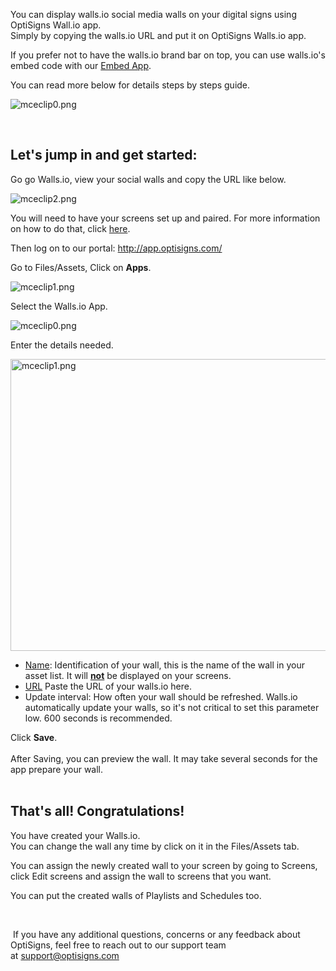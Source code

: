 <p>You can display walls.io social media walls on your digital signs using OptiSigns Wall.io app.<br>Simply by copying the walls.io URL and put it on OptiSigns Walls.io app.</p>
<p>If you prefer not to have the walls.io brand bar on top, you can use walls.io's embed code with our <a href="https://support.optisigns.com/hc/en-us/articles/360035815114" target="_self">Embed App</a>.</p>
<p>You can read more below for details steps by steps guide.</p>
<p><img src="https://support.optisigns.com/hc/article_attachments/360073358514" alt="mceclip0.png"></p>
<p> </p>
<h2 id="h_01HPYC7GE164QNKCWEDCY7CASE" class="rich-content-viewer_headerTwo__3f-vr rich-content-viewer_elementSpacing__208Ie blog-post-title-font _3aQMT _2J4pr css-x4x4qs rich-content-viewer_left__2p1aK _158eo _3_7DB"><strong>Let's jump in and get started:</strong></h2>
<p class="rich-content-viewer_text__XzvDs rich-content-viewer_elementSpacing__208Ie _3_7DB blog-post-text-font blog-post-text-color rich-content-viewer_left__2p1aK _158eo _3_7DB">Go go Walls.io, view your social walls and copy the URL like below.</p>
<p class="rich-content-viewer_text__XzvDs rich-content-viewer_elementSpacing__208Ie _3_7DB blog-post-text-font blog-post-text-color rich-content-viewer_left__2p1aK _158eo _3_7DB"><img src="https://support.optisigns.com/hc/article_attachments/360074557813" alt="mceclip2.png"></p>
<p class="rich-content-viewer_text__XzvDs rich-content-viewer_elementSpacing__208Ie _3_7DB blog-post-text-font blog-post-text-color rich-content-viewer_left__2p1aK _158eo _3_7DB">You will need to have your screens set up and paired. For more information on how to do that, click <a class="link-viewer_link__2qJYG blog-link-hashtag-color y_1_u" href="https://www.optisigns.com/blog/how-to-set-up-digital-signs-with-optisigns-and-amazon-fire-tv" target="_blank" rel="noopener noreferrer">here</a>.</p>
<p class="rich-content-viewer_text__XzvDs rich-content-viewer_elementSpacing__208Ie _3_7DB blog-post-text-font blog-post-text-color rich-content-viewer_left__2p1aK _158eo _3_7DB">Then log on to our portal: <a class="link-viewer_link__2qJYG blog-link-hashtag-color y_1_u" href="http://app.optisigns.com/" target="_top" rel="noreferrer">http://app.optisigns.com/</a></p>
<p class="rich-content-viewer_text__XzvDs rich-content-viewer_elementSpacing__208Ie _3_7DB blog-post-text-font blog-post-text-color rich-content-viewer_left__2p1aK _158eo _3_7DB">Go to Files/Assets, Click on <strong>Apps</strong>.</p>
<p class="rich-content-viewer_text__XzvDs rich-content-viewer_elementSpacing__208Ie _3_7DB blog-post-text-font blog-post-text-color rich-content-viewer_left__2p1aK _158eo _3_7DB"><img src="https://support.optisigns.com/hc/article_attachments/360073378854" alt="mceclip1.png"></p>
<p class="rich-content-viewer_text__XzvDs rich-content-viewer_elementSpacing__208Ie _3_7DB blog-post-text-font blog-post-text-color rich-content-viewer_left__2p1aK _158eo _3_7DB">Select the Walls.io App.</p>
<p class="rich-content-viewer_text__XzvDs rich-content-viewer_elementSpacing__208Ie _3_7DB blog-post-text-font blog-post-text-color rich-content-viewer_left__2p1aK _158eo _3_7DB"><img src="https://support.optisigns.com/hc/article_attachments/360073383534" alt="mceclip0.png"></p>
<p class="rich-content-viewer_text__XzvDs rich-content-viewer_elementSpacing__208Ie _3_7DB blog-post-text-font blog-post-text-color rich-content-viewer_left__2p1aK _158eo _3_7DB">Enter the details needed.</p>
<p class="rich-content-viewer_text__XzvDs rich-content-viewer_elementSpacing__208Ie _3_7DB blog-post-text-font blog-post-text-color rich-content-viewer_left__2p1aK _158eo _3_7DB wysiwyg-text-align-center"><img src="https://support.optisigns.com/hc/article_attachments/360073383554" alt="mceclip1.png" width="616" height="467"></p>
<ul>
<li class="rich-content-viewer_elementSpacing__208Ie">
<u>Name</u>: Identification of your wall, this is the name of the wall in your asset list. It will <u><strong>not</strong></u> be displayed on your screens.</li>
<li class="rich-content-viewer_elementSpacing__208Ie">
<u>URL</u> Paste the URL of your walls.io here. </li>
<li>
<span class="wysiwyg-underline">Update interval:</span> How often your wall should be refreshed. Walls.io automatically update your walls, so it's not critical to set this parameter low. 600 seconds is recommended.</li>
</ul>
<div class="rich-content-viewer_text__XzvDs rich-content-viewer_elementSpacing__208Ie _3_7DB blog-post-text-font blog-post-text-color">Click <strong>Save</strong>.</div>
<div class="rich-content-viewer_text__XzvDs rich-content-viewer_elementSpacing__208Ie _3_7DB blog-post-text-font blog-post-text-color">
<br>After Saving, you can preview the wall. It may take several seconds for the app prepare your wall.<br><br>
</div>
<h2 id="h_01HPYC7GE1D3MXQNN32GKA62JW" class="rich-content-viewer_text__XzvDs rich-content-viewer_elementSpacing__208Ie _3_7DB blog-post-text-font blog-post-text-color rich-content-viewer_left__2p1aK _158eo _3_7DB"><strong>That's all! Congratulations!</strong></h2>
<p class="rich-content-viewer_text__XzvDs rich-content-viewer_elementSpacing__208Ie _3_7DB blog-post-text-font blog-post-text-color rich-content-viewer_left__2p1aK _158eo _3_7DB">You have created your Walls.io.<br>You can change the wall any time by click on it in the Files/Assets tab. </p>
<p class="rich-content-viewer_text__XzvDs rich-content-viewer_elementSpacing__208Ie _3_7DB blog-post-text-font blog-post-text-color rich-content-viewer_left__2p1aK _158eo _3_7DB">You can assign the newly created wall to your screen by going to Screens, click Edit screens and assign the wall to screens that you want.</p>
<p class="rich-content-viewer_text__XzvDs rich-content-viewer_elementSpacing__208Ie _3_7DB blog-post-text-font blog-post-text-color rich-content-viewer_left__2p1aK _158eo _3_7DB">You can put the created walls of Playlists and Schedules too.</p>
<p class="rich-content-viewer_text__XzvDs rich-content-viewer_elementSpacing__208Ie _3_7DB blog-post-text-font blog-post-text-color rich-content-viewer_left__2p1aK _158eo _3_7DB"> </p>
<p class="rich-content-viewer_text__XzvDs rich-content-viewer_elementSpacing__208Ie _3_7DB blog-post-text-font blog-post-text-color rich-content-viewer_left__2p1aK _158eo _3_7DB"> If you have any additional questions, concerns or any feedback about OptiSigns, feel free to reach out to our support team at <a href="mailto:support@optisigns.com" target="_self">support@optisigns.com</a> </p>